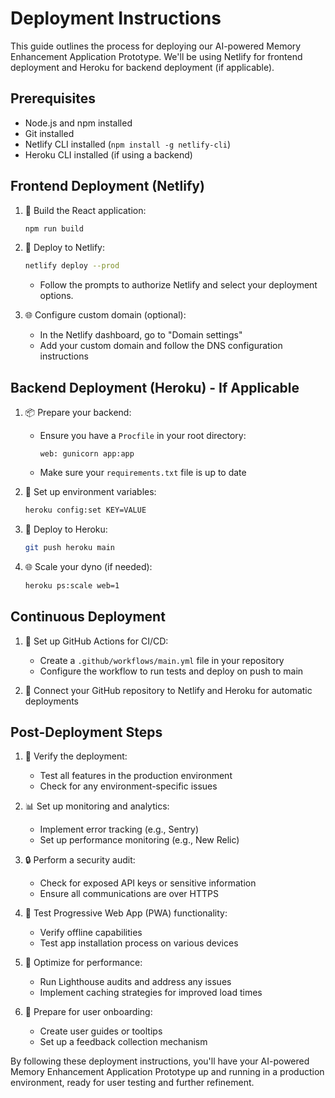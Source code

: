 # Deployment Instructions

This guide outlines the process for deploying our AI-powered Memory Enhancement Application Prototype. We'll be using Netlify for frontend deployment and Heroku for backend deployment (if applicable).

## Prerequisites

- Node.js and npm installed
- Git installed
- Netlify CLI installed (`npm install -g netlify-cli`)
- Heroku CLI installed (if using a backend)

## Frontend Deployment (Netlify)

1. 🔧 Build the React application:
   ```bash
   npm run build
   ```

2. 🚀 Deploy to Netlify:
   ```bash
   netlify deploy --prod
   ```
   - Follow the prompts to authorize Netlify and select your deployment options.

3. 🌐 Configure custom domain (optional):
   - In the Netlify dashboard, go to "Domain settings"
   - Add your custom domain and follow the DNS configuration instructions

## Backend Deployment (Heroku) - If Applicable

1. 📦 Prepare your backend:
   - Ensure you have a `Procfile` in your root directory:
     ```
     web: gunicorn app:app
     ```
   - Make sure your `requirements.txt` file is up to date

2. 🔐 Set up environment variables:
   ```bash
   heroku config:set KEY=VALUE
   ```

3. 🚀 Deploy to Heroku:
   ```bash
   git push heroku main
   ```

4. 🌐 Scale your dyno (if needed):
   ```bash
   heroku ps:scale web=1
   ```

## Continuous Deployment

1. 🔄 Set up GitHub Actions for CI/CD:
   - Create a `.github/workflows/main.yml` file in your repository
   - Configure the workflow to run tests and deploy on push to main

2. 🔗 Connect your GitHub repository to Netlify and Heroku for automatic deployments

## Post-Deployment Steps

1. 🧪 Verify the deployment:
   - Test all features in the production environment
   - Check for any environment-specific issues

2. 📊 Set up monitoring and analytics:
   - Implement error tracking (e.g., Sentry)
   - Set up performance monitoring (e.g., New Relic)

3. 🔒 Perform a security audit:
   - Check for exposed API keys or sensitive information
   - Ensure all communications are over HTTPS

4. 📱 Test Progressive Web App (PWA) functionality:
   - Verify offline capabilities
   - Test app installation process on various devices

5. 🚀 Optimize for performance:
   - Run Lighthouse audits and address any issues
   - Implement caching strategies for improved load times

6. 📢 Prepare for user onboarding:
   - Create user guides or tooltips
   - Set up a feedback collection mechanism

By following these deployment instructions, you'll have your AI-powered Memory Enhancement Application Prototype up and running in a production environment, ready for user testing and further refinement.
